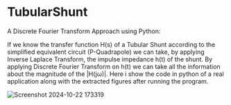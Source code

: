 # TubularShunt
A Discrete Fourier Transform Approach using Python:

If we know the transfer function H(s) of a Tubular Shunt according to the simplified equivalent circuit (P-Quadrapole) we can take, by applying Inverse Laplace Transform, the impulse impedance h(t) of the shunt.
By applying Discrete Fourier Transform on h(t) we can take all the information about the magnitude of the |H(jω)|.
Here i show the code in python of a real application along with the extracted figures after running the program.

![Screenshot 2024-10-22 173319](https://github.com/user-attachments/assets/fbd085cc-1d1f-4759-b4be-8a6f24aacf19)
